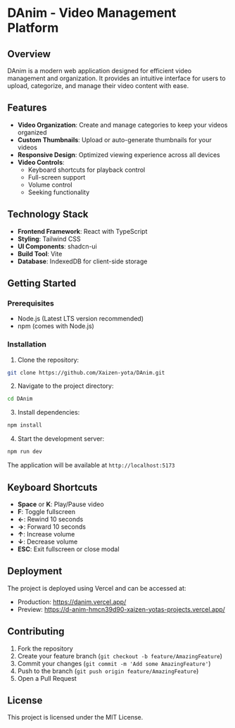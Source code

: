 # DAnim - Video Management Platform

## Overview
DAnim is a modern web application designed for efficient video management and organization. It provides an intuitive interface for users to upload, categorize, and manage their video content with ease.

## Features
- **Video Organization**: Create and manage categories to keep your videos organized
- **Custom Thumbnails**: Upload or auto-generate thumbnails for your videos
- **Responsive Design**: Optimized viewing experience across all devices
- **Video Controls**: 
  - Keyboard shortcuts for playback control
  - Full-screen support
  - Volume control
  - Seeking functionality

## Technology Stack
- **Frontend Framework**: React with TypeScript
- **Styling**: Tailwind CSS
- **UI Components**: shadcn-ui
- **Build Tool**: Vite
- **Database**: IndexedDB for client-side storage

## Getting Started

### Prerequisites
- Node.js (Latest LTS version recommended)
- npm (comes with Node.js)

### Installation
1. Clone the repository:
```sh
git clone https://github.com/Xaizen-yota/DAnim.git
```

2. Navigate to the project directory:
```sh
cd DAnim
```

3. Install dependencies:
```sh
npm install
```

4. Start the development server:
```sh
npm run dev
```

The application will be available at `http://localhost:5173`

## Keyboard Shortcuts
- **Space** or **K**: Play/Pause video
- **F**: Toggle fullscreen
- **←**: Rewind 10 seconds
- **→**: Forward 10 seconds
- **↑**: Increase volume
- **↓**: Decrease volume
- **ESC**: Exit fullscreen or close modal

## Deployment
The project is deployed using Vercel and can be accessed at:
- Production: https://danim.vercel.app/
- Preview: https://d-anim-hmcn39d90-xaizen-yotas-projects.vercel.app/

## Contributing
1. Fork the repository
2. Create your feature branch (`git checkout -b feature/AmazingFeature`)
3. Commit your changes (`git commit -m 'Add some AmazingFeature'`)
4. Push to the branch (`git push origin feature/AmazingFeature`)
5. Open a Pull Request

## License
This project is licensed under the MIT License.
